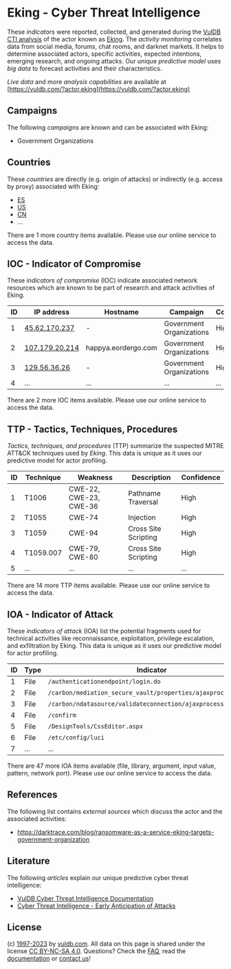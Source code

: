 # Eking - Cyber Threat Intelligence

These _indicators_ were reported, collected, and generated during the [VulDB CTI analysis](https://vuldb.com/?kb.cti) of the actor known as [Eking](https://vuldb.com/?actor.eking). The _activity monitoring_ correlates data from social media, forums, chat rooms, and darknet markets. It helps to determine associated actors, specific activities, expected intentions, emerging research, and ongoing attacks. Our unique _predictive model_ uses _big data_ to forecast activities and their characteristics.

_Live data_ and more _analysis capabilities_ are available at [https://vuldb.com/?actor.eking](https://vuldb.com/?actor.eking)

## Campaigns

The following _campaigns_ are known and can be associated with Eking:

* Government Organizations

## Countries

These _countries_ are directly (e.g. origin of attacks) or indirectly (e.g. access by proxy) associated with Eking:

* [ES](https://vuldb.com/?country.es)
* [US](https://vuldb.com/?country.us)
* [CN](https://vuldb.com/?country.cn)
* ...

There are 1 more country items available. Please use our online service to access the data.

## IOC - Indicator of Compromise

These _indicators of compromise_ (IOC) indicate associated network resources which are known to be part of research and attack activities of Eking.

ID | IP address | Hostname | Campaign | Confidence
-- | ---------- | -------- | -------- | ----------
1 | [45.62.170.237](https://vuldb.com/?ip.45.62.170.237) | - | Government Organizations | High
2 | [107.179.20.214](https://vuldb.com/?ip.107.179.20.214) | happya.eordergo.com | Government Organizations | High
3 | [129.56.36.26](https://vuldb.com/?ip.129.56.36.26) | - | Government Organizations | High
4 | ... | ... | ... | ...

There are 2 more IOC items available. Please use our online service to access the data.

## TTP - Tactics, Techniques, Procedures

_Tactics, techniques, and procedures_ (TTP) summarize the suspected MITRE ATT&CK techniques used by _Eking_. This data is unique as it uses our predictive model for actor profiling.

ID | Technique | Weakness | Description | Confidence
-- | --------- | -------- | ----------- | ----------
1 | T1006 | CWE-22, CWE-23, CWE-36 | Pathname Traversal | High
2 | T1055 | CWE-74 | Injection | High
3 | T1059 | CWE-94 | Cross Site Scripting | High
4 | T1059.007 | CWE-79, CWE-80 | Cross Site Scripting | High
5 | ... | ... | ... | ...

There are 14 more TTP items available. Please use our online service to access the data.

## IOA - Indicator of Attack

These _indicators of attack_ (IOA) list the potential fragments used for technical activities like reconnaissance, exploitation, privilege escalation, and exfiltration by Eking. This data is unique as it uses our predictive model for actor profiling.

ID | Type | Indicator | Confidence
-- | ---- | --------- | ----------
1 | File | `/authenticationendpoint/login.do` | High
2 | File | `/carbon/mediation_secure_vault/properties/ajaxprocessor.jsp` | High
3 | File | `/carbon/ndatasource/validateconnection/ajaxprocessor.jsp` | High
4 | File | `/confirm` | Medium
5 | File | `/DesignTools/CssEditor.aspx` | High
6 | File | `/etc/config/luci` | High
7 | ... | ... | ...

There are 47 more IOA items available (file, library, argument, input value, pattern, network port). Please use our online service to access the data.

## References

The following list contains _external sources_ which discuss the actor and the associated activities:

* https://darktrace.com/blog/ransomware-as-a-service-eking-targets-government-organization

## Literature

The following _articles_ explain our unique predictive cyber threat intelligence:

* [VulDB Cyber Threat Intelligence Documentation](https://vuldb.com/?kb.cti)
* [Cyber Threat Intelligence - Early Anticipation of Attacks](https://www.scip.ch/en/?labs.20201022)

## License

(c) [1997-2023](https://vuldb.com/?kb.changelog) by [vuldb.com](https://vuldb.com/?kb.about). All data on this page is shared under the license [CC BY-NC-SA 4.0](https://creativecommons.org/licenses/by-nc-sa/4.0/). Questions? Check the [FAQ](https://vuldb.com/?kb.faq), read the [documentation](https://vuldb.com/?kb) or [contact us](https://vuldb.com/?contact)!
